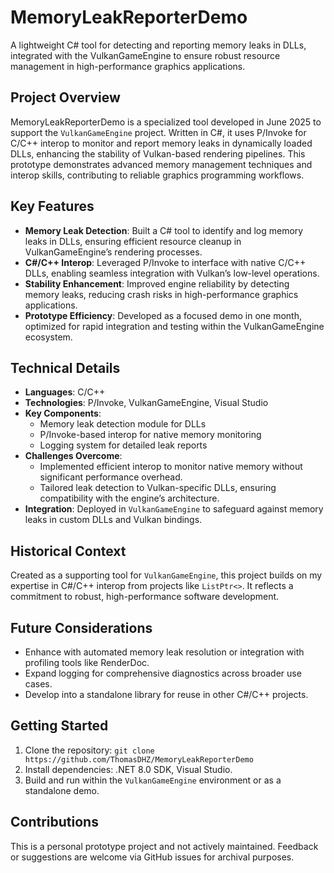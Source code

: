 # MemoryLeakReporterDemo

A lightweight C# tool for detecting and reporting memory leaks in DLLs, integrated with the VulkanGameEngine to ensure robust resource management in high-performance graphics applications.

## Project Overview
MemoryLeakReporterDemo is a specialized tool developed in June 2025 to support the `VulkanGameEngine` project. Written in C#, it uses P/Invoke for C/C++ interop to monitor and report memory leaks in dynamically loaded DLLs, enhancing the stability of Vulkan-based rendering pipelines. This prototype demonstrates advanced memory management techniques and interop skills, contributing to reliable graphics programming workflows.

## Key Features
- **Memory Leak Detection**: Built a C# tool to identify and log memory leaks in DLLs, ensuring efficient resource cleanup in VulkanGameEngine’s rendering processes.
- **C#/C++ Interop**: Leveraged P/Invoke to interface with native C/C++ DLLs, enabling seamless integration with Vulkan’s low-level operations.
- **Stability Enhancement**: Improved engine reliability by detecting memory leaks, reducing crash risks in high-performance graphics applications.
- **Prototype Efficiency**: Developed as a focused demo in one month, optimized for rapid integration and testing within the VulkanGameEngine ecosystem.

## Technical Details
- **Languages**: C/C++ 
- **Technologies**: P/Invoke, VulkanGameEngine, Visual Studio
- **Key Components**:
  - Memory leak detection module for DLLs
  - P/Invoke-based interop for native memory monitoring
  - Logging system for detailed leak reports
- **Challenges Overcome**:
  - Implemented efficient interop to monitor native memory without significant performance overhead.
  - Tailored leak detection to Vulkan-specific DLLs, ensuring compatibility with the engine’s architecture.
- **Integration**: Deployed in `VulkanGameEngine` to safeguard against memory leaks in custom DLLs and Vulkan bindings.

## Historical Context
Created as a supporting tool for `VulkanGameEngine`, this project builds on my expertise in C#/C++ interop from projects like `ListPtr<>`. It reflects a commitment to robust, high-performance software development.

## Future Considerations
- Enhance with automated memory leak resolution or integration with profiling tools like RenderDoc.
- Expand logging for comprehensive diagnostics across broader use cases.
- Develop into a standalone library for reuse in other C#/C++ projects.

## Getting Started
1. Clone the repository: `git clone https://github.com/ThomasDHZ/MemoryLeakReporterDemo`
2. Install dependencies: .NET 8.0 SDK, Visual Studio.
3. Build and run within the `VulkanGameEngine` environment or as a standalone demo.

## Contributions
This is a personal prototype project and not actively maintained. Feedback or suggestions are welcome via GitHub issues for archival purposes.
